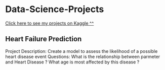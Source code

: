 # Data-Science-Projects

[Click here to see my projects on Kaggle ^^](https://www.kaggle.com/ivessantos) 

## Heart Failure Prediction
Project Description:
Create a model to assess the likelihood of a possible heart disease event
Questions:
What is the relationship between parmeter and Heart Disease ?
What age is most affected by this disease ?

